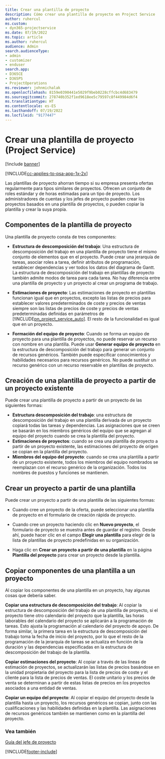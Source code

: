 ```yaml
---
title: Crear una plantilla de proyecto
description: Cómo crear una plantilla de proyecto en Project Service
author: ruhercul
ms.custom:
- dyn365-projectservice
ms.date: 07/19/2022
ms.topic: article
ms.author: ruhercul
audience: Admin
search.audienceType:
- admin
- customizer
- enduser
search.app:
- D365CE
- D365PS
- ProjectOperations
ms.reviewer: johnmichalak
ms.openlocfilehash: 8159e0390441e5029f9beb0228cffcbc4d683479
ms.sourcegitcommit: 278740b352f1ed9618ee5c79597c8f449984d6f4
ms.translationtype: HT
ms.contentlocale: es-ES
ms.lasthandoff: 07/19/2022
ms.locfileid: "9177447"
---
```

# <a name="create-a-project-template-project-service"></a>Crear una plantilla de proyecto (Project Service)

[!include [banner](../includes/psa-now-project-operations.md)]

[!INCLUDE[cc-applies-to-psa-app-1x-2x](../includes/cc-applies-to-psa-app-1x-2x.md)]

Las plantillas de proyecto ahorran tiempo si su empresa presenta ofertas regularmente para tipos similares de proyectos. Ofrecen un conjunto de roles estándar y de horas estimadas para un tipo de proyecto. Los administradores de cuentas y los jefes de proyecto pueden crear los proyectos basados en una plantilla de proyectos, o pueden copiar la plantilla y crear la suya propia.  
  
## <a name="components-of-project-template"></a>Componentes de la plantilla de proyecto
 Una plantilla de proyecto consta de tres componentes:  
  
- **Estructura de descomposición del trabajo**: Una estructura de descomposición del trabajo en una plantilla de proyecto tiene el mismo conjunto de elementos que en el proyecto. Puede crear una jerarquía de tareas, asociar roles a tarea, definir atributos de programación, establecer dependencias y ver todos los datos del diagrama de Gantt. La estructura de descomposición del trabajo en plantillas de proyecto también admite modos de tarea para cada tarea. No hay diferencia entre una plantilla de proyecto y un proyecto al crear un programa de trabajo.  
  
- **Estimaciones de proyecto**: Las estimaciones de proyecto en plantillas funcionan igual que en proyectos, excepto las listas de precios para establecer valores predeterminados de coste y precios de ventas siempre son las listas de precios de coste y precios de ventas predeterminadas definidas en parámetros de [!INCLUDE[pn_project_service_auto](../includes/pn-project-service-auto.md)]. El resto de la funcionalidad es igual que en un proyecto.  
  
- **Formación del equipo de proyecto**: Cuando se forma un equipo de proyecto para una plantilla de proyectos, no puede reservar un recurso con nombre en una plantilla. Puede usar **Generar equipo de proyecto** en la estructura de descomposición del trabajo para generar un conjunto de recursos genéricos. También puede especificar conocimientos y habilidades necesarios para recursos genéricos. No puede sustituir un recurso genérico con un recurso reservable en plantillas de proyecto.  

## <a name="create-a-project-template-from-an-existing-project"></a>Creación de una plantilla de proyecto a partir de un proyecto existente
Puede crear una plantilla de proyecto a partir de un proyecto de las siguientes formas:

- **Estructura descomposición del trabajo**: una estructura de descomposición del trabajo en una plantilla derivada de un proyecto copiará todas las tareas y dependencias. Las asignaciones que se creen se basarán en los miembros genéricos del equipo que se agregan al equipo del proyecto cuando se crea la plantilla del proyecto.
- **Estimaciones de proyectos**: cuando se crea una plantilla de proyecto a partir de un proyecto existente, las estimaciones del proyecto de origen se copian en la plantilla del proyecto.
- **Miembros del equipo del proyecto**: cuando se crea una plantilla a partir de un proyecto existente, todos los miembros del equipo nombrados se reemplazan con el recurso genérico de la organización. Todos los nombres de puestos y funciones se mantienen.

## <a name="create-a-project-from-a-template"></a>Crear un proyecto a partir de una plantilla  
 Puede crear un proyecto a partir de una plantilla de las siguientes formas:  
  
-   Cuando cree un proyecto de la oferta, puede seleccionar una plantilla de proyecto en el formulario de creación rápida de proyecto.  
  
-   Cuando cree un proyecto haciendo clic en **Nuevo proyecto**, el formulario de proyecto se muestra antes de guardar el registro. Desde ahí, puede hacer clic en el campo **Elegir una plantilla** para elegir de la lista de plantillas de proyecto predefinidas en su organización.  
  
-   Haga clic en **Crear un proyecto a partir de una plantilla** en la página **Plantilla del proyecto** para crear un proyecto desde la plantilla.  
  
## <a name="copying-components-of-a-template-to-a-project"></a>Copiar componentes de una plantilla a un proyecto  
 Al copiar los componentes de una plantilla en un proyecto, hay algunas cosas que debería saber.  
  
 **Copiar una estructura de descomposición del trabajo**: Al copiar la estructura de descomposición del trabajo de una plantilla de proyecto, si el proyecto tiene otro calendario del proyecto que la plantilla, las horas laborables del calendario del proyecto se aplicarán a la programación de tareas. Esto ajusta la programación al calendario del proyecto de apoyo. De forma similar, la primera tarea en la estructura de descomposición del trabajo toma la fecha de inicio del proyecto, por lo que el resto de la programación de la jerarquía de tareas se actualiza en función de la duración y las dependencias especificadas en la estructura de descomposición del trabajo de la plantilla.  
  
 **Copiar estimaciones del proyecto**: Al copiar a través de las líneas de estimación de proyectos, se actualizarán las listas de precios basándose en la unidad propietaria del proyecto para la lista de precios de coste y el cliente para la lista de precios de ventas. El coste unitario y los precios de venta se determinan a partir de estas listas de precios en los proyectos asociados a una entidad de ventas.  
  
 **Copiar un equipo del proyecto**: Al copiar el equipo del proyecto desde la plantilla hasta un proyecto, los recursos genéricos se copian, junto con las cualificaciones y las habilidades definidas en la plantilla. Las asignaciones de recursos genéricos también se mantienen como en la plantilla del proyecto.  
  
### <a name="see-also"></a>Vea también  
 [Guía del jefe de proyecto](../psa/project-manager-guide.md)


[!INCLUDE[footer-include](../includes/footer-banner.md)]
